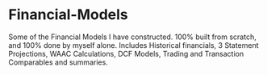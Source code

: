 # Financial-Models

Some of the Financial Models I have constructed. 100% built from scratch, and 100% done by myself alone.
Includes Historical financials, 3 Statement Projections, WAAC Calculations, DCF Models, Trading and Transaction Comparables and summaries.

